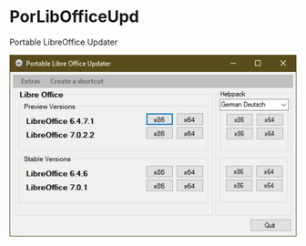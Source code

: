# PorLibOfficeUpd
Portable LibreOffice Updater

<img src="https://github.com/UndertakerBen/PorLibOfficeUpd/blob/main/Pics/PorLibOfUpd.jpg">
